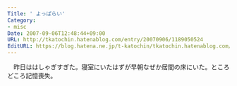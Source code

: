 ```yaml
---
Title: ' よっぱらい'
Category:
- misc
Date: 2007-09-06T12:48:44+09:00
URL: http://tkatochin.hatenablog.com/entry/20070906/1189050524
EditURL: https://blog.hatena.ne.jp/t-katochin/tkatochin.hatenablog.com/atom/entry/6653586347154755224
---
```


　昨日ははしゃぎすぎた。寝室にいたはずが早朝なぜか居間の床にいた。ところどころ記憶喪失。
